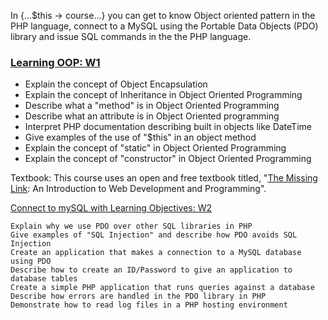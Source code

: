 In {...$this -> course...} you can get to know Object oriented pattern in the PHP language, connect to a MySQL using the Portable Data Objects (PDO) library and issue SQL commands in the the PHP language.

### [Learning OOP: W1](https://www.wa4e.com/lessons/php-objects)

- Explain the concept of Object Encapsulation
- Explain the concept of Inheritance in Object Oriented Programming
- Describe what a "method" is in Object Oriented Programming
- Describe what an attribute is in Object Oriented programming
- Interpret PHP documentation describing built in objects like DateTime
- Give examples of the use of "$this" in an object method
- Explain the concept of "static" in Object Oriented Programming
- Explain the concept of "constructor" in Object Oriented Programming


Textbook: This course uses an open and free textbook titled, "[The Missing Link](
http://textbooks.opensuny.org/the-missing-link-an-introduction-to-web-development-and-programming/): An Introduction to Web Development and Programming".


[Connect to mySQL with Learning Objectives: W2](https://www.wa4e.com/lessons/php-mysql)

    Explain why we use PDO over other SQL libraries in PHP
    Give examples of "SQL Injection" and describe how PDO avoids SQL Injection
    Create an application that makes a connection to a MySQL database using PDO
    Describe how to create an ID/Password to give an application to database tables
    Create a simple PHP application that runs queries against a database
    Describe how errors are handled in the PDO library in PHP
    Demonstrate how to read log files in a PHP hosting environment





